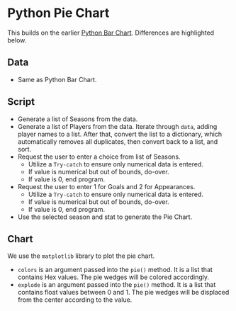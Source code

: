 # Python Pie Chart
This builds on the earlier [Python Bar Chart](https://github.com/teochewthunder/python-bar-chart). Differences are highlighted below.

## Data
- Same as Python Bar Chart.

## Script
- Generate a list of Seasons from the data.
- Generate a list of Players from the data. Iterate through `data`, adding player names to a list. After that, convert the list to a dictionary, which automatically removes all duplicates, then convert back to a list, and sort.
- Request the user to enter a choice from list of Seasons.
  - Utilize a `Try-catch` to ensure only numerical data is entered.
  - If value is numerical but out of bounds, do-over.
  - If value is 0, end program.
- Request the user to enter 1 for Goals and 2 for Appearances.
  - Utilize a `Try-catch` to ensure only numerical data is entered.
  - If value is numerical but out of bounds, do-over.
  - If value is 0, end program.
- Use the selected season and stat to generate the Pie Chart.

## Chart
We use the `matplotlib` library to plot the pie chart.
- `colors` is an argument passed into the `pie()` method. It is a list that contains Hex values. The pie wedges will be colored accordingly.
- `explode` is an argument passed into the `pie()` method. It is a list that contains float values between 0 and 1. The pie wedges will be displaced from the center according to the value.
